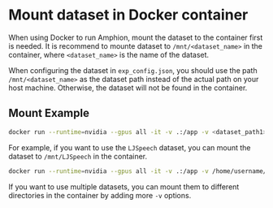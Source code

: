 # Mount dataset in Docker container

When using Docker to run Amphion, mount the dataset to the container first is needed. It is recommend to mounte dataset to `/mnt/<dataset_name>` in the container, where `<dataset_name>` is the name of the dataset.

When configuring the dataset in `exp_config.json`, you should use the path `/mnt/<dataset_name>` as the dataset path instead of the actual path on your host machine. Otherwise, the dataset will not be found in the container.

## Mount Example

```bash
docker run --runtime=nvidia --gpus all -it -v .:/app -v <dataset_path1>:/mnt/<dataset_name1> -v <dataset_path2>:/mnt/<dataset_name2> amphion
```

For example, if you want to use the `LJSpeech` dataset, you can mount the dataset to `/mnt/LJSpeech` in the container.

```bash
docker run --runtime=nvidia --gpus all -it -v .:/app -v /home/username/datasets/LJSpeech:/mnt/LJSpeech amphion
```

If you want to use multiple datasets, you can mount them to different directories in the container by adding more `-v` options.
